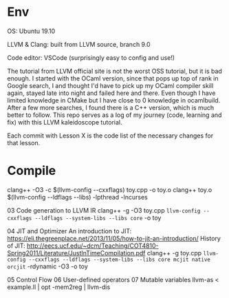 # Env
OS: Ubuntu 19.10

LLVM & Clang: built from LLVM source, branch 9.0

Code editor: VSCode (surprisingly easy to config and use!)

The tutorial from LLVM official site is not the worst OSS tutorial, but it is bad enough. I started with the OCaml version, since that pops up top of rank in Google search, I and thought I'd have to pick up my OCaml compiler skill again, stayed late into night and failed here and there. Even though I have limited knowledge in CMake but I have close to 0 knowledge in ocamlbuild. After a few more searches, I found there is a C++ version, which is much better to follow. This repo serves as a log of my journey (code, learning and fix) with this LLVM kaleidoscope tutorial.

Each commit with Lesson X is the code list of the necessary changes for that lesson.


# Compile
clang++ -O3 -c $(llvm-config --cxxflags) toy.cpp -o toy.o
clang++ toy.o $(llvm-config --ldflags --libs) -lpthread -lncurses

03 Code generation to LLVM IR
clang++ -g -O3 toy.cpp `llvm-config --cxxflags --ldflags --system-libs --libs core` -o toy

04 JIT and Optimizer
An introduction to JIT: https://eli.thegreenplace.net/2013/11/05/how-to-jit-an-introduction/
History of JIT: http://eecs.ucf.edu/~dcm/Teaching/COT4810-Spring2011/Literature/JustInTimeCompilation.pdf
clang++ -g toy.cpp `llvm-config --cxxflags --ldflags --system-libs --libs core mcjit native orcjit` -rdynamic -O3 -o toy

05 Control Flow
06 User-defined operators
07 Mutable variables
llvm-as < example.ll | opt -mem2reg | llvm-dis
